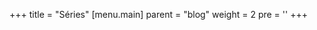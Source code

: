 +++
title = "Séries"
[menu.main]
  parent = "blog"
  weight = 2
  pre = '<i class="fas fa-fw fa-columns me-1"></i>'
+++
